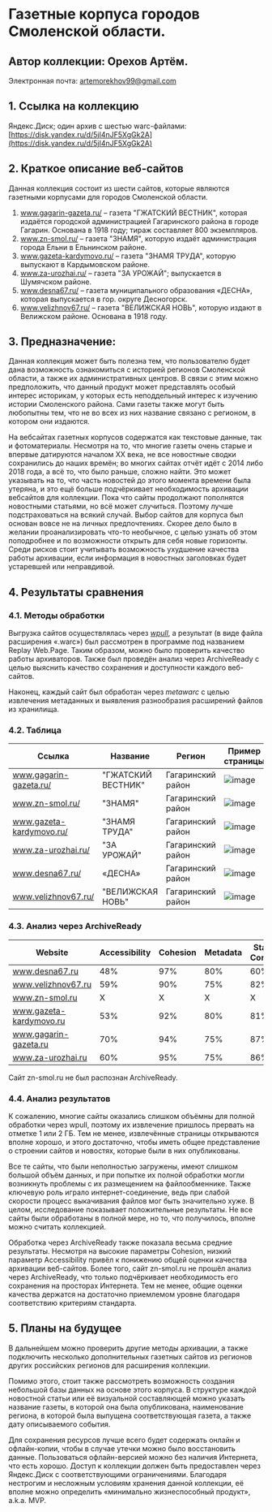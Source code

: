 # Газетные корпуса городов Смоленской области.
## Автор коллекции: Орехов Артём.

Электронная почта: artemorekhov99@gmail.com

## 1. Ссылка на коллекцию

Яндекс.Диск; один архив с шестью warc-файлами: [https://disk.yandex.ru/d/5jI4nJF5XgGk2A](https://disk.yandex.ru/d/5jI4nJF5XgGk2A)

## 2. Краткое описание веб-сайтов

Данная коллекция состоит из шести сайтов, которые являются газетными корпусами для городов Смоленской области. 
1.	www.gagarin-gazeta.ru/ – газета "ГЖАТСКИЙ ВЕСТНИК", которая издаётся городской администрацией Гагаринского района в городе Гагарин. Основана в 1918 году; тираж составляет 800 экземпляров.
2.	www.zn-smol.ru/ – газета "ЗНАМЯ", которую издаёт администрация города Ельни в Ельнинском районе.
3.	www.gazeta-kardymovo.ru/ – газета "ЗНАМЯ ТРУДА", которую выпускают в Кардымовском районе. 
4.	www.za-urozhai.ru/ – газета "ЗА УРОЖАЙ"; выпускается в Шумячском районе.
5.	www.desna67.ru/ – газета муниципального образования «ДЕСНА», которая выпускается в гор. округе Десногорск. 
6.	www.velizhnov67.ru/ – газета "ВЕЛИЖСКАЯ НОВЬ", которую издают в Велижском районе. Основана в 1918 году.

## 3. Предназначение:

Данная коллекция может быть полезна тем, что пользователю будет дана возможность ознакомиться с историей регионов Смоленской области, а также их административных центров. В связи с этим можно предположить, что данный продукт может представлять особый интерес историкам, у которых есть неподдельный интерес к изучению истории Смоленского района. Сами газеты также могут быть любопытны тем, что не во всех из них название связано с регионом, в котором они издаются. 

На вебсайтах газетных корпусов содержатся как текстовые данные, так и фотоматериалы. Несмотря на то, что многие газеты очень старые и впервые датируются началом XX века, не все новостные сводки сохранились до наших времён; во многих сайтах отчёт идёт с 2014 либо 2018 года, а всё то, что было раньше, сложно найти. Это может указывать на то, что часть новостей до этого момента времени была утеряна, и это ещё больше подчёркивает необходимость архивации вебсайтов для коллекции. Пока что сайты продолжают пополнятся новостными статьями, но всё может случиться. Поэтому лучше подстраховаться на всякий случай.
Выбор сайтов для корпуса был основан вовсе не на личных предпочтениях. Скорее дело было в желании проанализировать что-то необычное, с целью узнать об этом поподробнее и по возможности открыть для себя новые горизонты. Среди рисков стоит учитывать возможность ухудшение качества работы архивации, если информация в новостных заголовках будет устаревшей или неправдивой.

## 4. Результаты сравнения

### 4.1. Методы обработки

Выгрузка сайтов осуществлялась через *[wpull](https://github.com/ArchiveTeam/wpull)*, а результат (в виде файла расширения «.warc») был рассмотрен в программе под названием Replay Web.Page. Таким образом, можно было проверить качество работы архиваторов.
Также был проведён анализ через ArchiveReady с целью выяснить качество сохранения и доступности каждого веб-сайтов.

Наконец, каждый сайт был обработан через *metawarc* с целью извлечения метаданных и выявления разнообразия расширений файлов из хранилища.

### 4.2. Таблица

| Ссылка | Название | Регион | Пример страницы | Вес	| Полностью загружено? |
| ----------- | ----------- | ----------- | ----------- |----------- |----------- |
| www.gagarin-gazeta.ru/    | "ГЖАТСКИЙ ВЕСТНИК" | Гагаринский район | ![image](https://github.com/DukeNukem4ever/DemoGit/assets/31654733/508d40b7-9bc9-4b54-a872-5f490789c31b) | 1.82 ГБ | Нет |
| www.zn-smol.ru/           | "ЗНАМЯ" | Гагаринский район | ![image](https://github.com/DukeNukem4ever/DemoGit/assets/31654733/a606ceaf-e782-482d-bca0-fe16f9d0b8a2) | 1.97 ГБ | Нет |
| www.gazeta-kardymovo.ru/  | "ЗНАМЯ ТРУДА" | Гагаринский район | ![image](https://github.com/DukeNukem4ever/DemoGit/assets/31654733/59f258e7-697e-4c41-b605-0862a67e1705) | 1.55 ГБ | Нет |
| www.za-urozhai.ru/        | "ЗА УРОЖАЙ" | Гагаринский район | ![image](https://github.com/DukeNukem4ever/DemoGit/assets/31654733/14865d98-c3ce-46e8-93c8-d832b347010a) | 1.3 ГБ | Нет |
| www.desna67.ru/           | «ДЕСНА» | Гагаринский район | ![image](https://github.com/DukeNukem4ever/DemoGit/assets/31654733/16e1a240-036c-48b3-add7-df90872e28dd) | 2.22 ГБ | Да |
| www.velizhnov67.ru/       | "ВЕЛИЖСКАЯ НОВЬ" | Гагаринский район | ![image](https://github.com/DukeNukem4ever/DemoGit/assets/31654733/dbe820db-3812-491e-8bbf-8e17c6b66b12) | 809.3 ГБ | Нет |

### 4.3. Анализ через ArchiveReady

| Website | Accessibility | Cohesion | Metadata | Standards Compliance | Overall rating |
| ----------- | ----------- | ----------- | ----------- | ----------- | ----------- |
| www.desna67.ru | 48% | 97% | 80% | 60% | 71% |
| www.velizhnov67.ru | 59% | 90% | 75% | 82% | 76% |
| www.zn-smol.ru | X | X | X | X | X |
| www.gazeta-kardymovo.ru | 53% | 92% | 80% | 81% | 76% |
| www.gagarin-gazeta.ru | 70% | 94% | 75% | 87% | 82% |
| www.za-urozhai.ru | 60% | 95% | 75% | 86% | 79% |

Сайт zn-smol.ru не был распознан ArchiveReady.
    
### 4.4. Анализ результатов

К сожалению, многие сайты оказались слишком объёмны для полной обработки через wpull, поэтому их извлечение пришлось прервать на отметке 1 или 2 ГБ. Тем не менее, извлечённые страницы открываются вполне хорошо, и этого достаточно, чтобы иметь общее представление о строении сайтов и новостях, которые были в них опубликованы.

Все те сайты, что были неполностью загружены, имеют слишком большой объём данных, и при попытке их полной обработки могли возникнуть проблемы с их размещением на файлообменнике. Также ключевую роль играло интернет-соединение, ведь при слабой скорости процесс выкачивания файлов мог быть значительно хуже. В целом, исследование показывает положительные результаты. Не все сайты были обработаны в полной мере, но то, что получилось, вполне можно считать коллекцией.

Обработка через ArchiveReady также показала весьма средние результаты. Несмотря на высокие параметры Cohesion, низкий параметр Accessibility привёл к понижению общей оценки качества архивации веб-сайтов. Более того, сайт zn-smol.ru не прошёл анализ через ArchiveReady, что только подчёркивает необходимость его сохранения на просторах Интернета. Тем не менее, общие оценки качества держатся на достаточно приемлемом уровне благодаря соответствию критериям стандарта.

## 5. Планы на будущее

В дальнейшем можно проверить другие методы архивации, а также подключить несколько дополнительных газетных сайтов из регионов других российских регионов для расширения коллекции.

Помимо этого, стоит также рассмотреть возможность создания небольшой базы данных на основе этого корпуса. В структуре каждой новостной статьи или её визуальной составляющей можно указать название газеты, в которой она была опубликована, наименование региона, в которой была выпущена соответствующая газета, а также дату описываемого события.

Для сохранения ресурсов лучше всего будет содержать онлайн и офлайн-копии, чтобы в случае утечки можно было восстановить данные. Пользоваться офлайн-версией можно без наличия Интернета, что есть хорошо. Доступ к коллекции должен быть предоставлен через Яндекс.Диск с соответствующими ограничениями. Благодаря нестрогим и несложным условиям хранения данной коллекции, её вполне можно определить «минимально жизнеспособный продукт», a.k.a. MVP.

